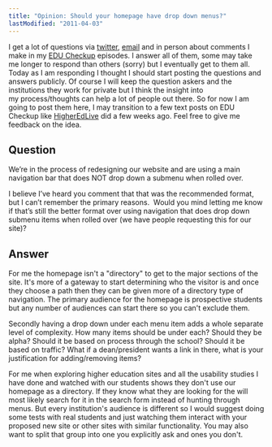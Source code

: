 ```yaml
---
title: "Opinion: Should your homepage have drop down menus?"
lastModified: "2011-04-03"
---
```


I get a lot of questions via [twitter](http://twitter.com/nickdenardis), [email](mailto:nick@educheckup.com) and in person about comments I make in my [EDU Checkup](http://educheckup.com/) episodes. I answer all of them, some may take me longer to respond than others (sorry) but I eventually get to them all. Today as I am responding I thought I should start posting the questions and answers publicly. Of course I will keep the question askers and the institutions they work for private but I think the insight into my process/thoughts can help a lot of people out there. So for now I am going to post them here, I may transition to a few text posts on EDU Checkup like [HigherEdLive](http://higheredlive.com/) did a few weeks ago. Feel free to give me feedback on the idea.

## Question

We’re in the process of redesigning our website and are using a main navigation bar that does NOT drop down a submenu when rolled over.

I believe I’ve heard you comment that that was the recommended format, but I can’t remember the primary reasons.  Would you mind letting me know if that’s still the better format over using navigation that does drop down submenu items when rolled over (we have people requesting this for our site)?

## Answer

For me the homepage isn't a "directory" to get to the major sections of the site. It's more of a gateway to start determining who the visitor is and once they choose a path then they can be given more of a directory type of navigation. The primary audience for the homepage is prospective students but any number of audiences can start there so you can't exclude them.

Secondly having a drop down under each menu item adds a whole separate level of complexity. How many items should be under each? Should they be alpha? Should it be based on process through the school? Should it be based on traffic? What if a dean/president wants a link in there, what is your justification for adding/removing items?

For me when exploring higher education sites and all the usability studies I have done and watched with our students shows they don't use our homepage as a directory. If they know what they are looking for the will most likely search for it in the search form instead of hunting through menus. But every institution's audience is different so I would suggest doing some tests with real students and just watching them interact with your proposed new site or other sites with similar functionality. You may also want to split that group into one you explicitly ask and ones you don't.
